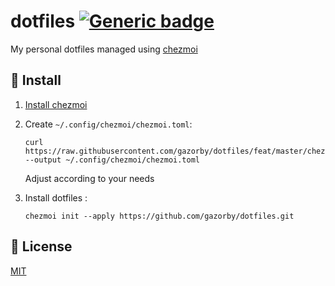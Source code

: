 # dotfiles [![Generic badge](https://img.shields.io/badge/Version-v3.0.0-<COLOR>.svg)](https://shields.io/)

My personal dotfiles managed using [chezmoi](https://github.com/twpayne/chezmoi)

## 🚀 Install

1) [Install chezmoi](https://github.com/twpayne/chezmoi/blob/master/docs/INSTALL.md)

2) Create `~/.config/chezmoi/chezmoi.toml`:
   ```console
   curl https://raw.githubusercontent.com/gazorby/dotfiles/feat/master/chezmoi_example.toml --output ~/.config/chezmoi/chezmoi.toml
   ```
   Adjust according to your needs

3) Install dotfiles :
    ```console
    chezmoi init --apply https://github.com/gazorby/dotfiles.git
    ```

## 📝 License

[MIT](https://github.com/Gazorby/dotfiles/blob/master/LICENSE)
